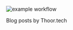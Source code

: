 ![example workflow](https://github.com/pthoor/BlogPosts/actions/workflows/azure-static-web-apps-black-flower-0a4af0a03.yml/badge.svg)

Blog posts by Thoor.tech
